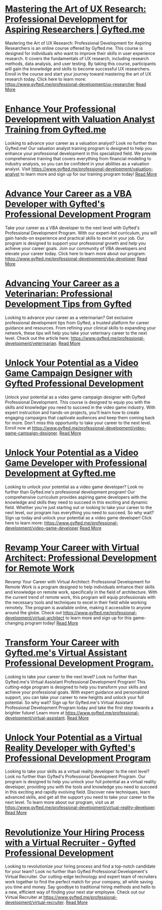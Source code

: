 # [Mastering the Art of UX Research: Professional Development for Aspiring Researchers | Gyfted.me](https://www.gyfted.me/professional-development/ux-researcher)

Mastering the Art of UX Research: Professional Development for Aspiring Researchers is an online course offered by Gyfted.me. This course is designed for individuals who want to improve their skills in user experience research. It covers the fundamentals of UX research, including research methods, data analysis, and user testing. By taking this course, participants will gain the knowledge and skills to become successful UX researchers. Enroll in the course and start your journey toward mastering the art of UX research today. Click here to learn more: https://www.gyfted.me/professional-development/ux-researcher [Read More](https://www.gyfted.me/professional-development/ux-researcher)

# [Enhance Your Professional Development with Valuation Analyst Training from Gyfted.me](https://www.gyfted.me/professional-development/valuation-analyst)

Looking to advance your career as a valuation analyst? Look no further than Gyfted.me! Our valuation analyst training program is designed to help you enhance your professional development in this specialized field. We provide comprehensive training that covers everything from financial modeling to industry analysis, so you can be confident in your abilities as a valuation analyst. Visit https://www.gyfted.me/professional-development/valuation-analyst to learn more and sign up for our training program today! [Read More](https://www.gyfted.me/professional-development/valuation-analyst)

# [Advance Your Career as a VBA Developer with Gyfted's Professional Development Program](https://www.gyfted.me/professional-development/vba-developer)

Take your career as a VBA developer to the next level with Gyfted's Professional Development Program. With our expert-led curriculum, you will gain hands-on experience and practical skills to excel in your job. Our program is designed to support your professional growth and help you achieve your career goals. Join our community of VBA developers and elevate your career today. Click here to learn more about our program: https://www.gyfted.me/professional-development/vba-developer [Read More](https://www.gyfted.me/professional-development/vba-developer)

# [Advancing Your Career as a Veterinarian: Professional Development Tips from Gyfted](https://www.gyfted.me/professional-development/veterinarian)

Looking to advance your career as a veterinarian? Get exclusive professional development tips from Gyfted, a trusted platform for career guidance and resources. From refining your clinical skills to expanding your network, these tips will help you take your veterinary career to the next level. Check out the article here: https://www.gyfted.me/professional-development/veterinarian. [Read More](https://www.gyfted.me/professional-development/veterinarian)

# [Unlock Your Potential as a Video Game Campaign Designer with Gyfted Professional Development](https://www.gyfted.me/professional-development/video-game-campaign-designer)

Unlock your potential as a video game campaign designer with Gyfted Professional Development. This course is designed to equip you with the skills and knowledge you need to succeed in the video game industry. With expert instruction and hands-on projects, you'll learn how to create engaging campaigns that captivate audiences and keep them coming back for more. Don't miss this opportunity to take your career to the next level. Enroll now at https://www.gyfted.me/professional-development/video-game-campaign-designer. [Read More](https://www.gyfted.me/professional-development/video-game-campaign-designer)

# [Unlock Your Potential as a Video Game Developer with Professional Development at Gyfted.me](https://www.gyfted.me/professional-development/video-game-developer)

Looking to unlock your potential as a video game developer? Look no further than Gyfted.me's professional development program! Our comprehensive curriculum provides aspiring game developers with the knowledge and skills they need to succeed in this exciting and dynamic field. Whether you're just starting out or looking to take your career to the next level, our program has everything you need to succeed. So why wait? Sign up today and unlock your potential as a video game developer! Click here to learn more: https://www.gyfted.me/professional-development/video-game-developer [Read More](https://www.gyfted.me/professional-development/video-game-developer)

# [Revamp Your Career with Virtual Architect: Professional Development for Remote Work](https://www.gyfted.me/professional-development/virtual-architect)

Revamp Your Career with Virtual Architect: Professional Development for Remote Work is a program designed to help individuals enhance their skills and knowledge on remote work, specifically in the field of architecture. With the current trend of remote work, this program will equip professionals with the necessary tools and techniques to excel in their field while working remotely. The program is available online, making it accessible to anyone around the globe. Check out https://www.gyfted.me/professional-development/virtual-architect to learn more and sign up for this game-changing program today! [Read More](https://www.gyfted.me/professional-development/virtual-architect)

# [Transform Your Career with Gyfted.me's Virtual Assistant Professional Development Program.](https://www.gyfted.me/professional-development/virtual-assistant)

Looking to take your career to the next level? Look no further than Gyfted.me's Virtual Assistant Professional Development Program! This cutting-edge program is designed to help you transform your skills and achieve your professional goals. With expert guidance and personalized support, you can take your career to new heights and unlock your full potential. So why wait? Sign up for Gyfted.me's Virtual Assistant Professional Development Program today and take the first step towards a brighter future! Learn more at https://www.gyfted.me/professional-development/virtual-assistant. [Read More](https://www.gyfted.me/professional-development/virtual-assistant)

# [Unlock Your Potential as a Virtual Reality Developer with Gyfted's Professional Development Program](https://www.gyfted.me/professional-development/virtual-reality-developer)

Looking to take your skills as a virtual reality developer to the next level? Look no further than Gyfted's Professional Development Program. Our program is designed to help you unlock your full potential as a virtual reality developer, providing you with the tools and knowledge you need to succeed in this exciting and rapidly evolving field. Discover new techniques, learn advanced skills, and get all the support you need to take your career to the next level. To learn more about our program, visit us at https://www.gyfted.me/professional-development/virtual-reality-developer. [Read More](https://www.gyfted.me/professional-development/virtual-reality-developer)

# [Revolutionize Your Hiring Process with a Virtual Recruiter - Gyfted Professional Development](https://www.gyfted.me/professional-development/virtual-recruiter)

Looking to revolutionize your hiring process and find a top-notch candidate for your team? Look no further than Gyfted Professional Development's Virtual Recruiter. Our cutting-edge technology and expert team of recruiters work together to find the perfect match for your company, all while saving you time and money. Say goodbye to traditional hiring methods and hello to a new, efficient way of finding your next star employee. Check out our Virtual Recruiter at https://www.gyfted.me/professional-development/virtual-recruiter. [Read More](https://www.gyfted.me/professional-development/virtual-recruiter)

